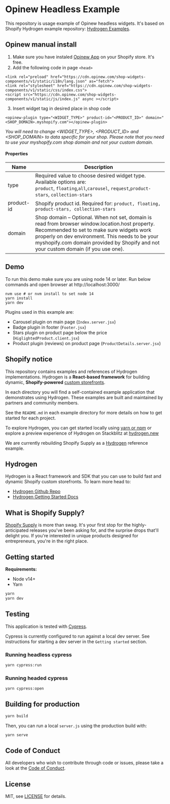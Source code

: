 # **Opinew Headless Example**

This repository is usage example of Opinew headless widgets. It's based on Shopify Hydrogen example repository: [Hydrogen Examples](https://github.com/Shopify/hydrogen-examples).

## Opinew manual install

1. Make sure you have instaled [Opinew App](https://apps.shopify.com/photo-reviews) on your Shopify store. It's free.
2. Add the following code in page `<head>`

```
<link rel="preload" href="https://cdn.opinew.com/shop-widgets-components/v1/static/i18n/lang.json" as="fetch">
<link rel="stylesheet" href="https://cdn.opinew.com/shop-widgets-components/v1/static/css/index.css">
<script src="https://cdn.opinew.com/shop-widgets-components/v1/static/js/index.js" async ></script>
```

3. Insert widget tag in desired place in shop code

```
<opinew-plugin type="<WIDGET_TYPE>" product-id="<PRODUCT_ID>" domain="<SHOP_DOMAIN>.myshopify.com"></opinew-plugin>
```

_You will need to change <WIDGET_TYPE>, <PRODUCT_ID> and <SHOP_DOMAIN> to data specific for your shop. Please note that you need to use your myshopify.com shop domain and not your custom domain._

#### Properties

| Name       | Description                                                                                                                                                                                                                                                                            |
| ---------- | -------------------------------------------------------------------------------------------------------------------------------------------------------------------------------------------------------------------------------------------------------------------------------------- |
| type       | Required value to choose desired widget type. Available options are: <br/>`product`, `floating`,`all`,`carousel`, `request`,`product-stars`, `collection-stars`                                                                                                                        |
| product-id | Shopify product id. Required for: `product, floating, product-stars, collection-stars`                                                                                                                                                                                                 |
| domain     | Shop domain – Optional. When not set, domain is read from browser window.location.host property. Recommended to set to make sure widgets work properly on dev environment. This needs to be your myshopify.com domain provided by Shopify and not your custom domain (if you use one). |

## Demo

To run this demo make sure you are using node 14 or later. Run below commands and open browser at http://localhost:3000/

```
nvm use # or nvm install to set node 14
yarn install
yarn dev
```

Plugins used in this example are:

- Carousel plugin on main page (`Index.server.jsx`)
- Badge plugin in footer (`Footer.jsx`)
- Stars plugin on product page below the price (`HiglightedProduct.client.jsx`)
- Product plugin (reviews) on product page (`ProductDetails.server.jsx`)

## Shopify notice

This repository contains examples and references of Hydrogen implementations. Hydrogen is a **React-based framework** for building dynamic, **Shopify-powered** [custom storefronts](https://shopify.dev/custom-storefronts).

In each directory you will find a self-contained example application that demonstrates using Hydrogen. These examples are built and maintained by partners and community members.

See the `README.md` in each example directory for more details on how to get started for each project.

To explore Hydrogen, you can get started locally using [yarn or npm](https://shopify.dev/beta/hydrogen/getting-started) or explore a preview experience of Hydrogen on Stackblitz at [hydrogen.new](https://hydrogen.new)

We are currently rebuilding Shopify Supply as a [Hydrogen](https://github.com/Shopify/hydrogen) reference example.

## Hydrogen

Hydrogen is a React framework and SDK that you can use to build fast and dynamic Shopify custom storefronts. To learn more head to:

- [Hydrogen Github Repo](https://github.com/Shopify/hydrogen)
- [Hydrogen Getting Started Docs](https://shopify.dev/custom-storefronts/hydrogen)

## What is Shopify Supply?

[Shopify Supply](https://shopify.supply/) is more than swag. It's your first stop for the highly-anticipated releases you've been asking for, and the surprise drops that'll delight you. If you're interested in unique products designed for entrepreneurs, you're in the right place.

## Getting started

**Requirements:**

- Node v14+
- Yarn

```bash
yarn
yarn dev
```

## Testing

This application is tested with [Cypress](https://docs.cypress.io/).

Cypress is currently configured to run against a local dev server. See instructions for starting a dev server in the `Getting started` section.

### Running headless cypress

```bash
yarn cypress:run
```

### Running headed cypress

```bash
yarn cypress:open
```

## Building for production

```bash
yarn build
```

Then, you can run a local `server.js` using the production build with:

```bash
yarn serve
```

## Code of Conduct

All developers who wish to contribute through code or issues, please take a look at the [Code of Conduct](https://github.com/Shopify/hydrogen-examples/blob/master/code_of_conduct.md).

## License

MIT, see [LICENSE](https://github.com/Shopify/hydrogen-examples/blob/master/LICENSE.md) for details.
